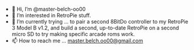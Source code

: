 - 👋 Hi, I’m @master-belch-oo00
- 👀 I’m interested in RetroPie stuff.
- 🌱 I’m currently trying ... to pair a second 8BitDo controller to my RetroPie 3 Model B v1.2, and build a second, up-to-date RetroPie on a second micro SD to try making specific arcade roms work.
- 📫 How to reach me ... <master.belch.oo00@gmail.com>

<!---
master-belch-oo00/master-belch-oo00 is a ✨ special ✨ repository because its `README.md` (this file) appears on your GitHub profile.
You can click the Preview link to take a look at your changes.
--->
